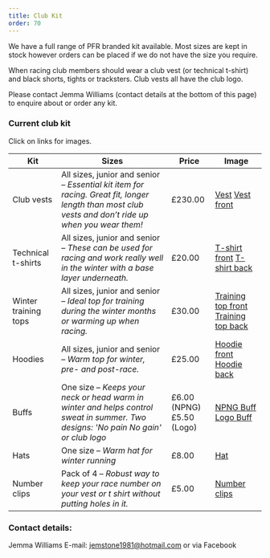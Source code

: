 ```yaml
---
title: Club Kit
order: 70
---
```


We have a full range of PFR branded kit available. Most sizes are kept in stock however orders can be placed if we do not have the size you require.

When racing club members should wear a club vest (or technical t-shirt) and black shorts, tights or tracksters. Club vests all have the club logo.

Please contact Jemma Williams (contact details at the bottom of this page) to enquire about or order any kit.

### Current club kit

Click on links for images.

| Kit | Sizes | Price | Image |
| - | - | - | - |
| Club vests           | All sizes, junior and senior – _Essential kit item for racing. Great fit, longer length than most club vests and don’t ride up when you wear them!_ | £230.00                              | [Vest](http://pfrac.co.uk/wp-content/uploads/2018/10/PFRAC-new-vest-Dan.jpg) [Vest front](http://pfrac.co.uk/wp-content/uploads/2018/10/PFRAC-new-vest-front.jpg) | 
| Technical t-shirts   | All sizes, junior and senior – _These can be used for racing and work really well in the winter with a base layer underneath._                       | £20.00                              | [T-shirt front](http://pfrac.co.uk/wp-content/uploads/2016/11/PFRAC-t-shirt-front.jpg) [T-shirt back](http://pfrac.co.uk/wp-content/uploads/2016/11/PFRAC-t-shirt-back.jpg) |
| Winter training tops | All sizes, junior and senior – _Ideal top for training during the winter months or warming up when racing._                                          | £30.00                              | [Training top front](http://pfrac.co.uk/wp-content/uploads/2016/11/PFRAC-training-top-front.jpg") [Training top back](http://pfrac.co.uk/wp-content/uploads/2016/11/PFRAC-training-top-back.jpg) |
| Hoodies              | All sizes, junior and senior – _Warm top for winter, pre- and post-race._                                                                            | £25.00                              | [Hoodie front](http://pfrac.co.uk/wp-content/uploads/2016/11/PFRAC-hoodie-front.jpg) [Hoodie back](http://pfrac.co.uk/wp-content/uploads/2016/11/PFRAC-hoodie-back.jpg) |
| Buffs                | One size – _Keeps your neck or head warm in winter and helps control sweat in summer. Two designs: 'No pain No gain' or club logo_                    | £6.00 (NPNG)<br>£5.50 (Logo)             | [NPNG Buff](http://pfrac.co.uk/wp-content/uploads/2022/01/Buff3.jpg) [Logo Buff](http://pfrac.co.uk/wp-content/uploads/2021/10/PFR-Logo-Buff-576x1024.jpg) |                                                                                        |
| Hats                 | One size – _Warm hat for winter running_                                                                                                             | £8.00                               | [Hat](http://pfrac.co.uk/wp-content/uploads/2021/10/PFR-Hat-rotated.jpg) |                                                                                                                                                                                                                                                                                                      |
| Number clips         | Pack of 4 – _Robust way to keep your race number on your vest or t shirt without putting holes in it._                                    | £5.00                               | [Number clips](http://pfrac.co.uk/wp-content/uploads/2016/11/PFRAC-number-clips.jpg) |                                                                                                                                                                                                                                                                              |

### Contact details:

Jemma Williams
E-mail: <a href="mailto:jemstone1981@hotmail.com">jemstone1981@hotmail.com</a> or via Facebook